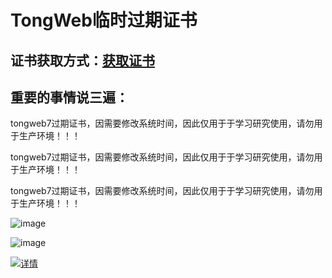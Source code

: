 # TongWeb临时过期证书
## 证书获取方式：[获取证书](https://www.kuaifaka.net/purchasing?link=VHpxwhY)

## 重要的事情说三遍：

  tongweb7过期证书，因需要修改系统时间，因此仅用于于学习研究使用，请勿用于生产环境！！！
  
  tongweb7过期证书，因需要修改系统时间，因此仅用于于学习研究使用，请勿用于生产环境！！！
  
  tongweb7过期证书，因需要修改系统时间，因此仅用于于学习研究使用，请勿用于生产环境！！！
  
  ![image](https://github.com/WgcloudPro/TongWebTemp/assets/131434608/0cf3b509-cf47-4e07-88fa-a6433c573b1a)
  
  ![image](https://github.com/WgcloudPro/TongWebTemp/assets/131434608/2df58743-a766-4f91-abdb-fb2f36c5da15)
  
  [![详情](https://github.com/WgcloudPro/TongWebTemp/assets/131434608/e87588ff-83ff-4db2-a4fd-f3855e353d99)](https://www.kuaifaka.net/purchasing?link=VHpxwhY)


